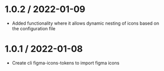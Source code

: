 1.0.2 / 2022-01-09
===================

  * Added functionality where it allows dynamic nesting of icons based on the configuration file
  

1.0.1 / 2022-01-08
===================

  * Create cli figma-icons-tokens to import figma icons
